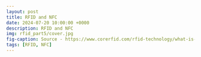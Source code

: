 ```yaml
---
layout: post
title: RFID and NFC
date: 2024-07-20 10:00:00 +0000
description: RFID and NFC
img: rfid_part5/cover.jpg
fig-caption: Source - https://www.corerfid.com/rfid-technology/what-is-rfid/introduction-to-rfid/    # Add figcaption (optional)
tags: [RFID, NFC]
---
```

